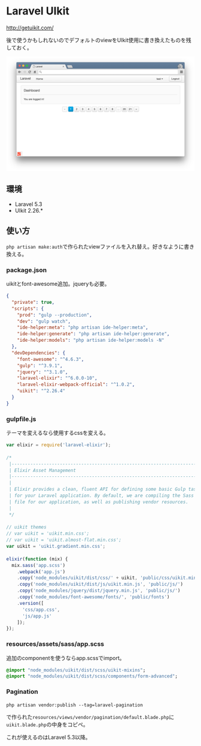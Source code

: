 # Laravel UIkit

http://getuikit.com/

後で使うかもしれないのでデフォルトのviewをUIkit使用に書き換えたものを残しておく。

![uikit.png](uikit.png)

## 環境
- Laravel 5.3
- UIkit 2.26.*

## 使い方
`php artisan make:auth`で作られたviewファイルを入れ替え。好きなように書き換える。

### package.json
uikitとfont-awesome追加。jqueryも必要。
```json
{
  "private": true,
  "scripts": {
    "prod": "gulp --production",
    "dev": "gulp watch",
    "ide-helper:meta": "php artisan ide-helper:meta",
    "ide-helper:generate": "php artisan ide-helper:generate",
    "ide-helper:models": "php artisan ide-helper:models -N"
  },
  "devDependencies": {
    "font-awesome": "^4.6.3",
    "gulp": "^3.9.1",
    "jquery": "^3.1.0",
    "laravel-elixir": "^6.0.0-10",
    "laravel-elixir-webpack-official": "^1.0.2",
    "uikit": "^2.26.4"
  }
}
```

### gulpfile.js
テーマを変えるなら使用するcssを変える。
```javascript
var elixir = require('laravel-elixir');

/*
 |--------------------------------------------------------------------------
 | Elixir Asset Management
 |--------------------------------------------------------------------------
 |
 | Elixir provides a clean, fluent API for defining some basic Gulp tasks
 | for your Laravel application. By default, we are compiling the Sass
 | file for our application, as well as publishing vendor resources.
 |
 */

// uikit themes
// var uikit = 'uikit.min.css';
// var uikit = 'uikit.almost-flat.min.css';
var uikit = 'uikit.gradient.min.css';

elixir(function (mix) {
  mix.sass('app.scss')
    .webpack('app.js')
    .copy('node_modules/uikit/dist/css/' + uikit, 'public/css/uikit.min.css')
    .copy('node_modules/uikit/dist/js/uikit.min.js', 'public/js/')
    .copy('node_modules/jquery/dist/jquery.min.js', 'public/js/')
    .copy('node_modules/font-awesome/fonts/', 'public/fonts')
    .version([
      'css/app.css',
      'js/app.js'
    ]);
});
```

### resources/assets/sass/app.scss
追加のcomponentを使うならapp.scssでimport。
```sass
@import "node_modules/uikit/dist/scss/uikit-mixins";
@import "node_modules/uikit/dist/scss/components/form-advanced";
```

### Pagination
```
php artisan vendor:publish --tag=laravel-pagination
```

で作られた`resources/views/vendor/pagination/default.blade.php`に`uikit.blade.php`の中身をコピペ。

これが使えるのはLaravel 5.3以降。
